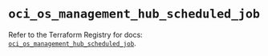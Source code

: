# `oci_os_management_hub_scheduled_job`

Refer to the Terraform Registry for docs: [`oci_os_management_hub_scheduled_job`](https://registry.terraform.io/providers/hashicorp/oci/7.19.0/docs/resources/os_management_hub_scheduled_job).

